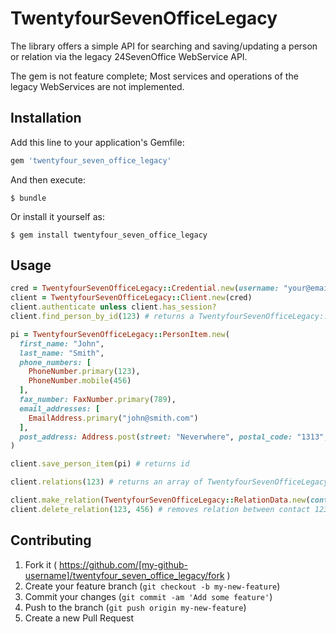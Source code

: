 # TwentyfourSevenOfficeLegacy

The library offers a simple API for searching and saving/updating a person or relation
via the legacy 24SevenOffice WebService API.

The gem is not feature complete; Most services and operations of the legacy WebServices are
not implemented.

## Installation

Add this line to your application's Gemfile:

```ruby
gem 'twentyfour_seven_office_legacy'
```

And then execute:

    $ bundle

Or install it yourself as:

    $ gem install twentyfour_seven_office_legacy

## Usage

```ruby
cred = TwentyfourSevenOfficeLegacy::Credential.new(username: "your@email.com", password: "secret", application_id: "something-xxxx-1111-aaaa-etcetera")
client = TwentyfourSevenOfficeLegacy::Client.new(cred)
client.authenticate unless client.has_session?
client.find_person_by_id(123) # returns a TwentyfourSevenOfficeLegacy::PersonItem object

pi = TwentyfourSevenOfficeLegacy::PersonItem.new(
  first_name: "John",
  last_name: "Smith",
  phone_numbers: [
    PhoneNumber.primary(123),
    PhoneNumber.mobile(456)
  ],
  fax_number: FaxNumber.primary(789),
  email_addresses: [
    EmailAddress.primary("john@smith.com")
  ],
  post_address: Address.post(street: "Neverwhere", postal_code: "1313", postal_area: "EARTH")
)

client.save_person_item(pi) # returns id

client.relations(123) # returns an array of TwentyfourSevenOfficeLegacy::RelationData for the person with id 123

client.make_relation(TwentyfourSevenOfficeLegacy::RelationData.new(contact_id: 123, customer_id: 456))
client.delete_relation(123, 456) # removes relation between contact 123 and customer 456
```

## Contributing

1. Fork it ( https://github.com/[my-github-username]/twentyfour_seven_office_legacy/fork )
2. Create your feature branch (`git checkout -b my-new-feature`)
3. Commit your changes (`git commit -am 'Add some feature'`)
4. Push to the branch (`git push origin my-new-feature`)
5. Create a new Pull Request
